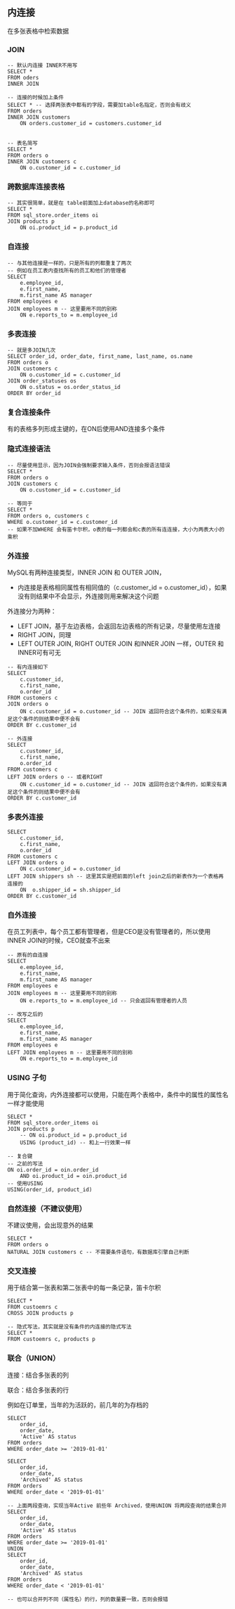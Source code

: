 ## 内连接

在多张表格中检索数据



### JOIN

```mysql
-- 默认内连接 INNER不用写
SELECT *
FROM oders
INNER JOIN

-- 连接的时候加上条件
SELECT * -- 选择两张表中都有的字段，需要加table名指定，否则会有歧义
FROM orders
INNER JOIN customers
	ON orders.customer_id = customers.customer_id
	

-- 表名简写
SELECT * 
FROM orders o
INNER JOIN customers c
	ON o.customer_id = c.customer_id
```



### 跨数据库连接表格

```mysql
-- 其实很简单，就是在 table前面加上database的名称即可
SELECT *
FROM sql_store.order_items oi
JOIN products p
	ON oi.product_id = p.product_id
```



### 自连接

```mysql
-- 与其他连接是一样的，只是所有的列都重复了两次
-- 例如在员工表内查找所有的员工和他们的管理者
SELECT 
	e.employee_id,
	e.first_name,
	m.first_name AS manager
FROM employees e
JOIN employees m -- 这里要用不同的别称
	ON e.reports_to = m.employee_id
```



### 多表连接

```mysql
-- 就是多JOIN几次
SELECT order_id, order_date, first_name, last_name, os.name
FROM orders o
JOIN customers c
	ON o.customer_id = c.customer_id
JOIN order_statuses os
	ON o.status = os.order_status_id
ORDER BY order_id
```



### 复合连接条件

有的表格多列形成主键的，在ON后使用AND连接多个条件



### 隐式连接语法

```mysql
-- 尽量使用显示，因为JOIN会强制要求输入条件，否则会报语法错误
SELECT *
FROM orders o
JOIN customers c
	ON o.customer_id = c.customer_id

-- 等同于
SELECT *
FROM orders o, customers c
WHERE o.customer_id = c.customer_id
-- 如果不加WHERE 会有笛卡尔积，o表的每一列都会和c表的所有连连接，大小为两表大小的乘积
```



### 外连接

MySQL有两种连接类型，INNER JOIN 和 OUTER JOIN，

+ 内连接是表格相同属性有相同值的（c.customer_id = o.customer_id），如果没有则结果中不会显示，外连接则用来解决这个问题

外连接分为两种：

+ LEFT JOIN，基于左边表格，会返回左边表格的所有记录，尽量使用左连接
+ RIGHT JOIN，同理
+ LEFT OUTER JOIN, RIGHT OUTER JOIN 和INNER JOIN 一样，OUTER 和INNER可有可无

```mysql
-- 有内连接如下
SELECT
	c.customer_id,
	c.first_name,
	o.order_id
FROM customers c
JOIN orders o
	ON c.customer_id = o.customer_id -- JOIN 返回符合这个条件的，如果没有满足这个条件的则结果中便不会有
ORDER BY c.customer_id

-- 外连接
SELECT
	c.customer_id,
	c.first_name,
	o.order_id
FROM customers c
LEFT JOIN orders o -- 或者RIGHT
	ON c.customer_id = o.customer_id -- JOIN 返回符合这个条件的，如果没有满足这个条件的则结果中便不会有
ORDER BY c.customer_id
```



### 多表外连接

```mysql
SELECT
	c.customer_id,
	c.first_name,
	o.order_id
FROM customers c
LEFT JOIN orders o
	ON c.customer_id = o.customer_id 
LEFT JOIN shippers sh -- 这里其实是把前面的left join之后的新表作为一个表格再连接的
	ON 	o.shipper_id = sh.shipper_id
ORDER BY c.customer_id
```



### 自外连接

在员工列表中，每个员工都有管理者，但是CEO是没有管理者的，所以使用INNER JOIN的时候，CEO就查不出来

```mysql
-- 原有的自连接
SELECT 
	e.employee_id,
	e.first_name,
	m.first_name AS manager
FROM employees e
JOIN employees m -- 这里要用不同的别称
	ON e.reports_to = m.employee_id -- 只会返回有管理者的人员

-- 改写之后的
SELECT 
	e.employee_id,
	e.first_name,
	m.first_name AS manager
FROM employees e
LEFT JOIN employees m -- 这里要用不同的别称
	ON e.reports_to = m.employee_id
```



### USING 子句

用于简化查询，内外连接都可以使用，只能在两个表格中，条件中的属性的属性名一样才能使用

```mysql
SELECT *
FROM sql_store.order_items oi
JOIN products p
	-- ON oi.product_id = p.product_id
	USING (product_id) -- 和上一行效果一样

-- 复合键
-- 之前的写法
ON oi.order_id = oin.order_id 
	AND oi.product_id = oin.product_id
-- 使用USING
USING(order_id, product_id)
```



### 自然连接（不建议使用）

不建议使用，会出现意外的结果

```mysql
SELECT *
FROM orders o
NATURAL JOIN customers c -- 不需要条件语句，有数据库引擎自己判断
```



### 交叉连接

用于结合第一张表和第二张表中的每一条记录，笛卡尔积

```mysql
SELECT *
FROM custoemrs c
CROSS JOIN products p

-- 隐式写法，其实就是没有条件的内连接的隐式写法
SELECT *
FROM custoemrs c, products p
```



### 联合（UNION）

连接：结合多张表的列

联合：结合多张表的行

例如在订单里，当年的为活跃的，前几年的为存档的

```mysql
SELECT
	order_id,
	order_date,
	'Active' AS status
FROM orders
WHERE order_date >= '2019-01-01'

SELECT
	order_id,
	order_date,
	'Archived' AS status
FROM orders
WHERE order_date < '2019-01-01'

-- 上面两段查询，实现当年Active 前些年 Archived，使用UNION 将两段查询的结果合并
SELECT
	order_id,
	order_date,
	'Active' AS status
FROM orders
WHERE order_date >= '2019-01-01'
UNION
SELECT
	order_id,
	order_date,
	'Archived' AS status
FROM orders
WHERE order_date < '2019-01-01'

-- 也可以合并列不同（属性名）的行，列的数量要一致，否则会报错
```

